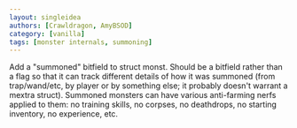 ```yaml
---
layout: singleidea
authors: [Crawldragon, AmyBSOD]
category: [vanilla]
tags: [monster internals, summoning]
---
```

Add a "summoned" bitfield to struct monst. Should be a bitfield rather than a flag so that it can track different details of how it was summoned (from trap/wand/etc, by player or by something else; it probably doesn't warrant a mextra struct). Summoned monsters can have various anti-farming nerfs applied to them: no training skills, no corpses, no deathdrops, no starting inventory, no experience, etc.
